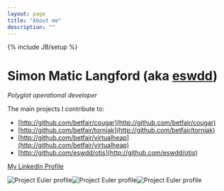 ```yaml
---
layout: page
title: "About me"
description: ""
---
```

{% include JB/setup %}

Simon Matic Langford (aka [eswdd](https://github.com/eswdd))
================================
_Polyglot operational developer_

The main projects I contribute to:
* [http://github.com/betfair/cougar](http://github.com/betfair/cougar)
* [http://github.com/betfair/tornjak](http://github.com/betfair/tornjak)
* [http://github.com/betfair/virtualheap](http://github.com/betfair/virtualheap)
* [http://github.com/eswdd/otis](http://github.com/eswdd/otis)

[My LinkedIn Profile](http://www.linkedin.com/in/maticlangford)

![Project Euler profile](http://projecteuler.net/profile/eswdd.png)![Project Euler profile](http://projecteuler.net/profile/eswdd_r.png)![Project Euler profile](http://projecteuler.net/profile/eswdd_erlang.png)

